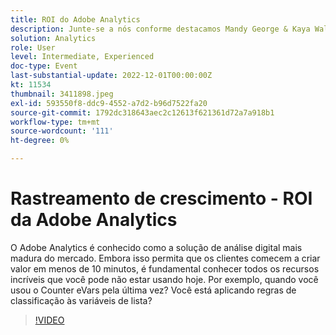 ```yaml
---
title: ROI do Adobe Analytics
description: Junte-se a nós conforme destacamos Mandy George & Kaya Walton, dois clientes especialistas e usuários do Adobe Analytics. Cada um deles compartilhará sua melhor dica ou truque do Adobe Analytics. A sessão é seguida pela oportunidade de fazer perguntas ao vivo. Você não vai querer perder isso.
solution: Analytics
role: User
level: Intermediate, Experienced
doc-type: Event
last-substantial-update: 2022-12-01T00:00:00Z
kt: 11534
thumbnail: 3411898.jpeg
exl-id: 593550f8-ddc9-4552-a7d2-b96d7522fa20
source-git-commit: 1792dc318643aec2c12613f621361d72a7a918b1
workflow-type: tm+mt
source-wordcount: '111'
ht-degree: 0%

---
```


# Rastreamento de crescimento - ROI da Adobe Analytics

O Adobe Analytics é conhecido como a solução de análise digital mais madura do mercado. Embora isso permita que os clientes comecem a criar valor em menos de 10 minutos, é fundamental conhecer todos os recursos incríveis que você pode não estar usando hoje. Por exemplo, quando você usou o Counter eVars pela última vez? Você está aplicando regras de classificação às variáveis de lista?

>[!VIDEO](https://video.tv.adobe.com/v/3411898/?quality=12&learn=on)
